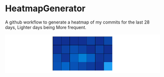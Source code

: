 # HeatmapGenerator
A github workflow to generate a heatmap of my commits for the last 28 days, Lighter days being More frequent.

![Commit Heatmap](assets/heatmap.png)
